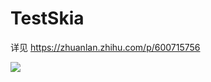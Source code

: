 # TestSkia

详见 https://zhuanlan.zhihu.com/p/600715756

![](https://raw.githubusercontent.com/1357310795/TestSkia/master/Pictures/2023-01-24_12-26-23.gif)